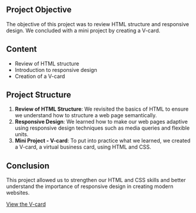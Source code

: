 ## Project Objective

The objective of this project was to review HTML structure and responsive design. We concluded with a mini project by creating a V-card.

## Content

- Review of HTML structure
- Introduction to responsive design
- Creation of a V-card

## Project Structure

1. **Review of HTML Structure**: We revisited the basics of HTML to ensure we understand how to structure a web page semantically.
2. **Responsive Design**: We learned how to make our web pages adaptive using responsive design techniques such as media queries and flexible units.
3. **Mini Project - V-card**: To put into practice what we learned, we created a V-card, a virtual business card, using HTML and CSS.

## Conclusion

This project allowed us to strengthen our HTML and CSS skills and better understand the importance of responsive design in creating modern websites.

[View the V-card](https://manu-cj.github.io/Html-and-css/)